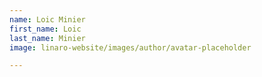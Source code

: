 ```yaml
---
name: Loic Minier
first_name: Loic
last_name: Minier
image: linaro-website/images/author/avatar-placeholder

---
```

